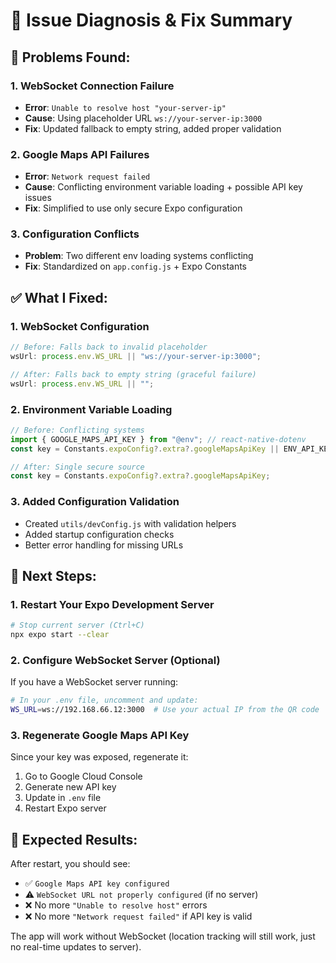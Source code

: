 # 🔧 Issue Diagnosis & Fix Summary

## 🚨 Problems Found:

### 1. **WebSocket Connection Failure**

- **Error**: `Unable to resolve host "your-server-ip"`
- **Cause**: Using placeholder URL `ws://your-server-ip:3000`
- **Fix**: Updated fallback to empty string, added proper validation

### 2. **Google Maps API Failures**

- **Error**: `Network request failed`
- **Cause**: Conflicting environment variable loading + possible API key issues
- **Fix**: Simplified to use only secure Expo configuration

### 3. **Configuration Conflicts**

- **Problem**: Two different env loading systems conflicting
- **Fix**: Standardized on `app.config.js` + Expo Constants

## ✅ What I Fixed:

### 1. **WebSocket Configuration**

```javascript
// Before: Falls back to invalid placeholder
wsUrl: process.env.WS_URL || "ws://your-server-ip:3000";

// After: Falls back to empty string (graceful failure)
wsUrl: process.env.WS_URL || "";
```

### 2. **Environment Variable Loading**

```javascript
// Before: Conflicting systems
import { GOOGLE_MAPS_API_KEY } from "@env"; // react-native-dotenv
const key = Constants.expoConfig?.extra?.googleMapsApiKey || ENV_API_KEY;

// After: Single secure source
const key = Constants.expoConfig?.extra?.googleMapsApiKey;
```

### 3. **Added Configuration Validation**

- Created `utils/devConfig.js` with validation helpers
- Added startup configuration checks
- Better error handling for missing URLs

## 🔄 Next Steps:

### 1. **Restart Your Expo Development Server**

```bash
# Stop current server (Ctrl+C)
npx expo start --clear
```

### 2. **Configure WebSocket Server (Optional)**

If you have a WebSocket server running:

```bash
# In your .env file, uncomment and update:
WS_URL=ws://192.168.66.12:3000  # Use your actual IP from the QR code
```

### 3. **Regenerate Google Maps API Key**

Since your key was exposed, regenerate it:

1. Go to Google Cloud Console
2. Generate new API key
3. Update in `.env` file
4. Restart Expo server

## 🎯 Expected Results:

After restart, you should see:

- ✅ `Google Maps API key configured`
- ⚠️ `WebSocket URL not properly configured` (if no server)
- ❌ No more `"Unable to resolve host"` errors
- ❌ No more `"Network request failed"` if API key is valid

The app will work without WebSocket (location tracking will still work, just no real-time updates to server).
